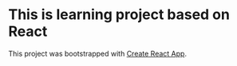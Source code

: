 # This is learning project based on React

This project was bootstrapped with [Create React App](https://github.com/facebookincubator/create-react-app).
